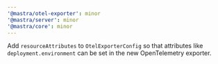 ```yaml
---
'@mastra/otel-exporter': minor
'@mastra/server': minor
'@mastra/core': minor
---
```


Add `resourceAttributes` to `OtelExporterConfig` so that attributes like `deployment.environment` can be set in the new OpenTelemetry exporter.
